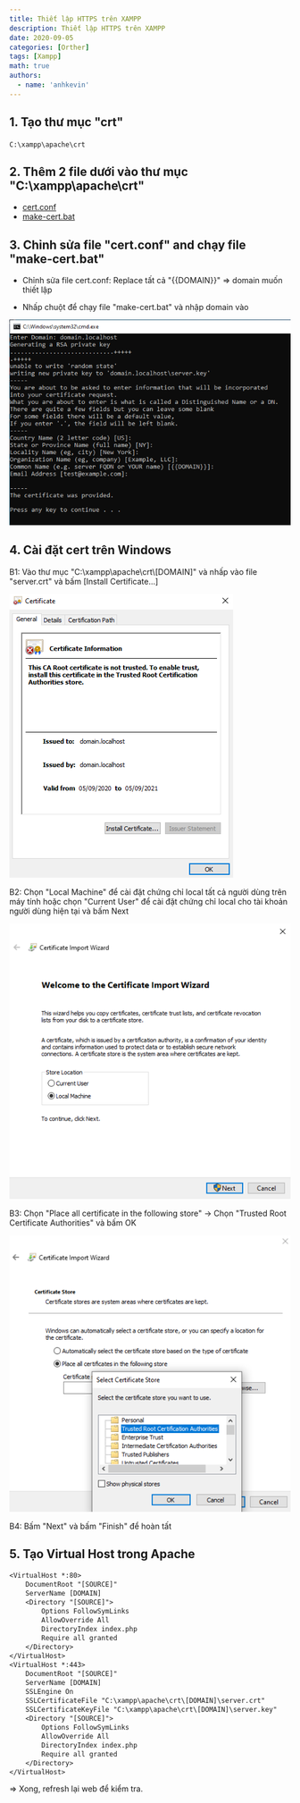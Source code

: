 ```yaml
---
title: Thiết lập HTTPS trên XAMPP
description: Thiết lập HTTPS trên XAMPP
date: 2020-09-05
categories: [Orther]
tags: [Xampp]
math: true
authors:
  - name: 'anhkevin'
---
```


## 1. Tạo thư mục "crt"
`C:\xampp\apache\crt`

## 2. Thêm 2 file dưới vào thư mục "C:\xampp\apache\crt"
- [cert.conf](https://gist.github.com/anhkevin/c965d90eeb4b897f7f3b517318d05007#file-cert-conf)
- [make-cert.bat](https://gist.github.com/anhkevin/c965d90eeb4b897f7f3b517318d05007#file-make-cert-bat)

## 3. Chỉnh sửa file "cert.conf" and chạy file "make-cert.bat"
- Chỉnh sửa file cert.conf: 
Replace tất cả "{{DOMAIN}}" => domain muốn thiết lập

- Nhấp chuột để chạy file "make-cert.bat" và nhập domain vào


![make-cert.bat](img/uploads/2020/09/anhkevin_make_cert.png)

## 4. Cài đặt cert trên Windows

<p>B1: Vào thư mục "C:\xampp\apache\crt\[DOMAIN]" và nhấp vào file "server.crt" và bấm [Install Certificate...]</p>

![anhkevin_install_cert.png](img/uploads/2020/09/anhkevin_install_cert.png)
<p>B2: Chọn "Local Machine" để cài đặt chứng chỉ local tất cả người dùng trên máy tính hoặc chọn "Current User" để cài đặt chứng chỉ local cho tài khoản người dùng hiện tại và bấm Next</p>

![anhkevin_local_machine.png](img/uploads/2020/09/anhkevin_local_machine.png)
<p>B3: Chọn "Place all certificate in the following store" -> Chọn "Trusted Root Certificate Authorities" và bấm OK</p>

![anhkevin_cert_author.png](img/uploads/2020/09/anhkevin_cert_author.png)
<p>B4: Bấm "Next" và bấm "Finish" để hoàn tất</p>

## 5. Tạo Virtual Host trong Apache

```shell
<VirtualHost *:80>
	DocumentRoot "[SOURCE]"
	ServerName [DOMAIN]
	<Directory "[SOURCE]">
        Options FollowSymLinks
        AllowOverride All
        DirectoryIndex index.php
        Require all granted
	</Directory>
</VirtualHost>
<VirtualHost *:443>
	DocumentRoot "[SOURCE]"
	ServerName [DOMAIN]
	SSLEngine On
	SSLCertificateFile "C:\xampp\apache\crt\[DOMAIN]\server.crt"
	SSLCertificateKeyFile "C:\xampp\apache\crt\[DOMAIN]\server.key"
    <Directory "[SOURCE]">
        Options FollowSymLinks
        AllowOverride All
        DirectoryIndex index.php
        Require all granted
    </Directory>
</VirtualHost>
```

=> Xong, refresh lại web để kiểm tra.
